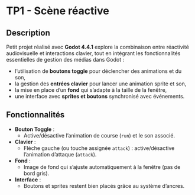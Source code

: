 # TP1 - Scène réactive

## Description
Petit projet réalisé avec **Godot 4.4.1** explore la combinaison entre réactivité audiovisuelle et interactions clavier, tout en intégrant les fonctionnalités essentielles de gestion des médias dans Godot :
- l’utilisation de **boutons toggle** pour déclencher des animations et du son,
- la gestion des **entrées clavier** pour lancer une animation sprite et son,
- la mise en place d’un **fond** qui s’adapte à la taille de la fenêtre,
- une interface avec **sprites et boutons** synchronisé avec événements.

## Fonctionnalités
- **Bouton Toggle** :
  - Active/désactive l’animation de course (`run`) et le son associé.
- **Clavier** :
  - Flèche gauche (ou touche assignée `attack`) : active/désactive l’animation d’attaque (`attack`).
- **Fond** :
  - Image de fond qui s’ajuste automatiquement à la fenêtre (pas de bord gris).
- **Interface** :
  - Boutons et sprites restent bien placés grâce au système d’ancres.
